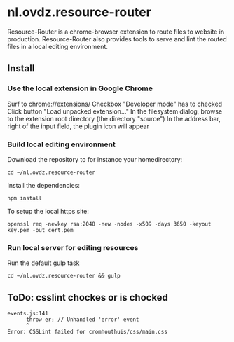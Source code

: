# nl.ovdz.resource-router

Resource-Router is a chrome-browser extension to route files to website in production.
Resource-Router also provides tools to serve and lint the routed files in a local editing environment.

## Install

### Use the local extension in Google Chrome
    
Surf to chrome://extensions/
Checkbox "Developer mode" has to checked
Click button "Load unpacked extension..." 
In the filesystem dialog, browse to the extension root directory (the directory "source")
In the address bar, right of the input field, the plugin icon will appear 

### Build local editing environment

Download the repository to for instance your homedirectory:

    cd ~/nl.ovdz.resource-router 

Install the dependencies:  

    npm install

To setup the local https site:  

    openssl req -newkey rsa:2048 -new -nodes -x509 -days 3650 -keyout key.pem -out cert.pem

### Run local server for editing resources

Run the default gulp task

    cd ~/nl.ovdz.resource-router && gulp

## ToDo: csslint chockes or is chocked

    events.js:141
          throw er; // Unhandled 'error' event
          ^
    Error: CSSLint failed for cromhouthuis/css/main.css

